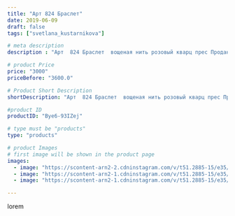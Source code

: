 ```yaml
---
title: "Арт 824 Браслет"
date: 2019-06-09
draft: false
tags: ["svetlana_kustarnikova"]

# meta description
description : "Арт  824 Браслет  вощеная нить розовый кварц прес Продано"

# product Price
price: "3000"
priceBefore: "3600.0"

# Product Short Description
shortDescription: "Арт  824 Браслет  вощеная нить розовый кварц прес Продано"

#product ID
productID: "Bye6-93IZej"

# type must be "products"
type: "products"

# product Images
# first image will be shown in the product page
images:
  - image: "https://scontent-arn2-2.cdninstagram.com/v/t51.2885-15/e35/60969471_849699615406940_7905055762123174002_n.jpg?se=7&tp=1&_nc_ht=scontent-arn2-2.cdninstagram.com&_nc_cat=108&_nc_ohc=I_V95L7c7bcAX9dXEef&oh=5dee7ed4c8f2eb07c3ccfe35254064f0&oe=606BBF30&ig_cache_key=MjA2MjM0NTA2NzY4NDczMDk4MA%3D%3D.2"
  - image: "https://scontent-arn2-1.cdninstagram.com/v/t51.2885-15/e35/61206105_309685736584390_7187849509662734163_n.jpg?se=7&tp=1&_nc_ht=scontent-arn2-1.cdninstagram.com&_nc_cat=110&_nc_ohc=4oPcW2qODAgAX9oBkQa&oh=198da0e6af4628da141eeb5d6953bed8&oe=606CBFA9&ig_cache_key=MjA2MjM0NTA2NzY3NjUwOTA1NQ%3D%3D.2"
  - image: "https://scontent-arn2-1.cdninstagram.com/v/t51.2885-15/e35/61015186_214776672821558_6537169089849805664_n.jpg?se=7&tp=1&_nc_ht=scontent-arn2-1.cdninstagram.com&_nc_cat=102&_nc_ohc=u11648k3bI4AX9HEDsD&oh=48a57d3f2ad3c44593bd4c0958a5ddc0&oe=606996A1&ig_cache_key=MjA2MjM0NTA2NzY4NDY5MjEwOA%3D%3D.2"

---
```

lorem
